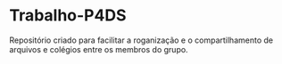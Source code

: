 # Trabalho-P4DS
Repositório criado para facilitar a roganização e o compartilhamento de arquivos e colégios entre os membros do grupo.

